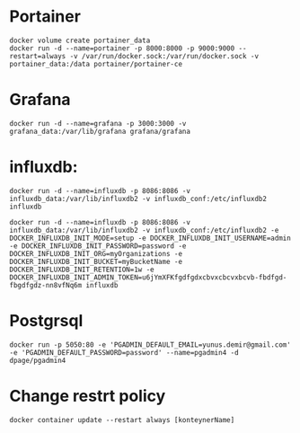 # Portainer  
`docker volume create portainer_data`  
`docker run -d --name=portainer -p 8000:8000 -p 9000:9000 --restart=always -v /var/run/docker.sock:/var/run/docker.sock -v portainer_data:/data portainer/portainer-ce` 
 
# Grafana  
`docker run -d --name=grafana -p 3000:3000 -v grafana_data:/var/lib/grafana grafana/grafana`  

# influxdb:
`docker run -d --name=influxdb -p 8086:8086 -v influxdb_data:/var/lib/influxdb2 -v influxdb_conf:/etc/influxdb2 influxdb`
 
```
docker run -d --name=influxdb -p 8086:8086 -v influxdb_data:/var/lib/influxdb2 -v influxdb_conf:/etc/influxdb2 -e DOCKER_INFLUXDB_INIT_MODE=setup -e DOCKER_INFLUXDB_INIT_USERNAME=admin -e DOCKER_INFLUXDB_INIT_PASSWORD=password -e DOCKER_INFLUXDB_INIT_ORG=myOrganizations -e DOCKER_INFLUXDB_INIT_BUCKET=myBucketName -e DOCKER_INFLUXDB_INIT_RETENTION=1w -e DOCKER_INFLUXDB_INIT_ADMIN_TOKEN=u6jYmXFKfgdfgdxcbvxcbcvxbcvb-fbdfgd-fbgdfgdz-nn8vfNq6m influxdb
```

# Postgrsql
`docker run -p 5050:80 -e 'PGADMIN_DEFAULT_EMAIL=yunus.demir@gmail.com' -e 'PGADMIN_DEFAULT_PASSWORD=password' --name=pgadmin4 -d dpage/pgadmin4`



# Change restrt policy
`docker container update --restart always [konteynerName]` 
